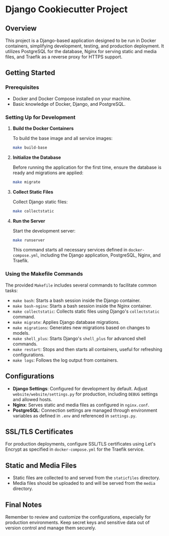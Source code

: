 # Django Cookiecutter Project

## Overview

This project is a Django-based application designed to be run in Docker containers, simplifying development, testing, and production deployment. It utilizes PostgreSQL for the database, Nginx for serving static and media files, and Traefik as a reverse proxy for HTTPS support.

## Getting Started

### Prerequisites

- Docker and Docker Compose installed on your machine.
- Basic knowledge of Docker, Django, and PostgreSQL.

### Setting Up for Development

1. **Build the Docker Containers**

   To build the base image and all service images:

   ```bash
   make build-base
   ```

2. **Initialize the Database**

   Before running the application for the first time, ensure the database is ready and migrations are applied:

   ```bash
   make migrate
   ```

3. **Collect Static Files**

   Collect Django static files:

   ```bash
   make collectstatic
   ```

4. **Run the Server**

   Start the development server:

   ```bash
   make runserver
   ```

   This command starts all necessary services defined in `docker-compose.yml`, including the Django application, PostgreSQL, Nginx, and Traefik.

### Using the Makefile Commands

The provided `Makefile` includes several commands to facilitate common tasks:

- `make bash`: Starts a bash session inside the Django container.
- `make bash-nginx`: Starts a bash session inside the Nginx container.
- `make collectstatic`: Collects static files using Django's `collectstatic` command.
- `make migrate`: Applies Django database migrations.
- `make migrations`: Generates new migrations based on changes to models.
- `make shell_plus`: Starts Django's `shell_plus` for advanced shell commands.
- `make restart`: Stops and then starts all containers, useful for refreshing configurations.
- `make logs`: Follows the log output from containers.

## Configurations

- **Django Settings**: Configured for development by default. Adjust `website/website/settings.py` for production, including `DEBUG` settings and allowed hosts.
- **Nginx**: Serves static and media files as configured in `nginx.conf`.
- **PostgreSQL**: Connection settings are managed through environment variables as defined in `.env` and referenced in `settings.py`.

## SSL/TLS Certificates

For production deployments, configure SSL/TLS certificates using Let's Encrypt as specified in `docker-compose.yml` for the Traefik service.

## Static and Media Files

- Static files are collected to and served from the `staticfiles` directory.
- Media files should be uploaded to and will be served from the `media` directory.

## Final Notes

Remember to review and customize the configurations, especially for production environments. Keep secret keys and sensitive data out of version control and manage them securely.
